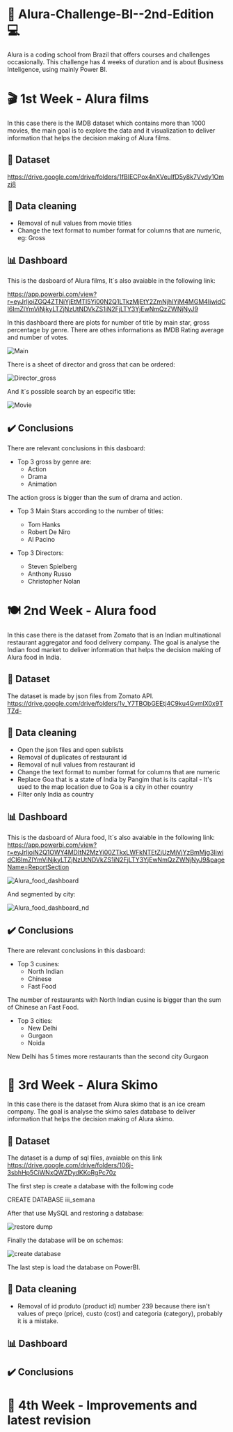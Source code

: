#  :rocket: Alura-Challenge-BI--2nd-Edition :computer:
Alura is a coding school from Brazil that offers courses and challenges occasionally. This challenge has 4 weeks of duration and is about Business Inteligence, using mainly Power BI.

# :clapper:	1st Week - Alura films
In this case there is the IMDB dataset which contains more than 1000 movies, the main goal is to explore the data and it visualization to deliver information that helps the decision making of Alura films.

##  :link: Dataset
https://drive.google.com/drive/folders/1fBIECPox4nXVeuIfD5y8k7Vvdy1Omzj8

## :broom:	 Data cleaning
- Removal of null values from movie titles
- Change the text format to number format for columns that are numeric, eg: Gross

## :bar_chart: Dashboard

This is the dasboard of Alura films, It´s also avaiable in the following link:

 https://app.powerbi.com/view?r=eyJrIjoiZGQ4ZTNiYjEtMTI5Yi00N2Q1LTkzMjEtY2ZmNjhlYjM4MGM4IiwidCI6ImZlYmViNjkyLTZjNzUtNDVkZS1iN2FjLTY3YjEwNmQzZWNjNyJ9

In this dashboard there are plots for number of title by main star, gross percentage by genre. There are othes informations as IMDB Rating average and number of votes.

![Main](https://user-images.githubusercontent.com/82055743/155108542-787005c1-4885-4741-a7cd-5e87e759af39.png)

There is a sheet of director and gross that can be ordered:

![Director_gross](https://user-images.githubusercontent.com/82055743/155115413-9118453f-5420-4cd1-a129-3d2796421b2e.png)

And it´s possible search by an especific title:

![Movie](https://user-images.githubusercontent.com/82055743/155115469-72f465d9-be42-469a-993c-72f04f6e8c5d.png)

## :heavy_check_mark:	Conclusions
There are relevant conclusions in this dasboard:
- Top 3 gross by genre are:
  - Action
  - Drama
  - Animation
  
The action gross is bigger than the sum of drama and action.

- Top 3 Main Stars according to the number of titles:
  - Tom Hanks
  - Robert De Niro
  - Al Pacino
  
- Top 3 Directors:
  - Steven Spielberg
  - Anthony Russo
  - Christopher Nolan

# :plate_with_cutlery:	2nd Week - Alura food
In this case there is the dataset from Zomato that is an Indian multinational restaurant aggregator and food delivery company. The goal is analyse the Indian food market to deliver information that helps the decision making of Alura food in India.

## :link: Dataset
The dataset is made by json files from Zomato API. 
https://drive.google.com/drive/folders/1v_Y7TBObGEEtj4C9ku4GvmlX0x9TTZd-

## :broom: Data cleaning
- Open the json files and open sublists
- Removal of duplicates of restaurant id
- Removal of null values from restaurant id
- Change the text format to number format for columns that are numeric
- Replace Goa that is a state of India by Pangim that is its capital - It's used to the map location due to Goa is a city in other country
- Filter only India as country

## :bar_chart: Dashboard

This is the dasboard of Alura food, It´s also avaiable in the following link:
https://app.powerbi.com/view?r=eyJrIjoiN2Q1OWY4MDItN2MzYi00ZTkxLWFkNTEtZjUzMjVjYzBmMjg3IiwidCI6ImZlYmViNjkyLTZjNzUtNDVkZS1iN2FjLTY3YjEwNmQzZWNjNyJ9&pageName=ReportSection

![Alura_food_dashboard](https://user-images.githubusercontent.com/82055743/155982872-b57014cb-86ba-41c1-a8b1-19ed781635a4.png)

And segmented by city:

![Alura_food_dashboard_nd](https://user-images.githubusercontent.com/82055743/155985227-4249926f-9be3-49a6-a5ea-54cafea1addb.png)

## :heavy_check_mark: Conclusions
There are relevant conclusions in this dasboard:
- Top 3 cusines:
  - North Indian
  - Chinese
  - Fast Food
  
The number of restaurants with North Indian cusine is bigger than the sum of Chinese an Fast Food.

- Top 3 cities:
  - New Delhi
  - Gurgaon
  - Noida
  
New Delhi has 5 times more restaurants than the second city Gurgaon  

#  :icecream:	3rd Week - Alura Skimo
In this case there is the dataset from Alura skimo that is an ice cream company. The goal is analyse the skimo sales database to deliver information that helps the decision making of Alura skimo.

## :link: Dataset
The dataset is a dump of sql files, avaiable on this link 
https://drive.google.com/drive/folders/106j-3sbhHp5CiWNxQWZDydKKoRgPc70z

The first step is create a database with the following code

CREATE DATABASE iii_semana

After that use MySQL and restoring a database:

![restore dump](https://user-images.githubusercontent.com/82055743/157261712-4dc693e1-b2a6-4b96-bd34-11e999936806.png)

Finally the database will be on schemas:

![create database](https://user-images.githubusercontent.com/82055743/157262273-2caaa13d-7d16-424d-bfe4-7dc78deffa53.png)

The last step is load the database on PowerBI.

## :broom: Data cleaning
- Removal of id produto (product id) number 239 because there isn't values of preço (price), custo (cost) and categoria (category), probably it is a mistake.

## :bar_chart: Dashboard

## :heavy_check_mark: Conclusions

# 📌 4th Week - Improvements and latest revision


